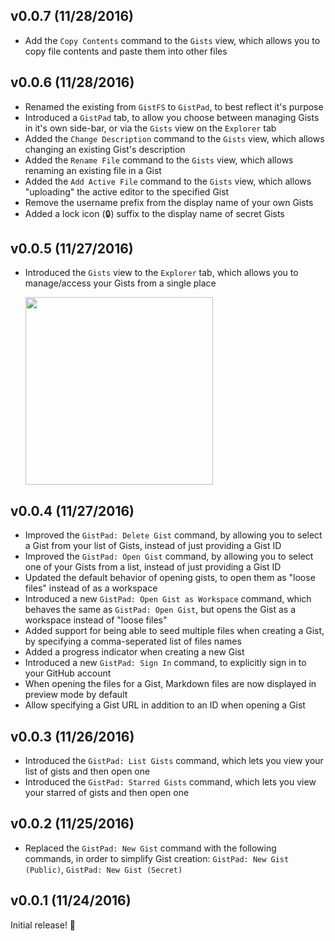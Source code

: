 ## v0.0.7 (11/28/2016)

* Add the `Copy Contents` command to the `Gists` view, which allows you to copy file contents and paste them into other files

## v0.0.6 (11/28/2016)

* Renamed the existing from `GistFS` to `GistPad`, to best reflect it's purpose
* Introduced a `GistPad` tab, to allow you choose between managing Gists in it's own side-bar, or via the `Gists` view on the `Explorer` tab
* Added the `Change Description` command to the `Gists` view, which allows changing an existing Gist's description
* Added the `Rename File` command to the `Gists` view, which allows renaming an existing file in a Gist
* Added the `Add Active File` command to the `Gists` view, which allows "uploading" the active editor to the specified Gist
* Remove the username prefix from the display name of your own Gists
* Added a lock icon (🔒) suffix to the display name of secret Gists

## v0.0.5 (11/27/2016)

* Introduced the `Gists` view to the `Explorer` tab, which allows you to manage/access your Gists from a single place

     <img width="300px" src="https://user-images.githubusercontent.com/116461/69827991-d56f5580-11ce-11ea-9081-17f27b470fd1.png" />

## v0.0.4 (11/27/2016)

* Improved the `GistPad: Delete Gist` command, by allowing you to select a Gist from your list of Gists, instead of just providing a Gist ID
* Improved the `GistPad: Open Gist` command, by allowing you to select one of your Gists from a list, instead of just providing a Gist ID
* Updated the default behavior of opening gists, to open them as "loose files" instead of as a workspace
* Introduced a new `GistPad: Open Gist as Workspace` command, which behaves the same as `GistPad: Open Gist`, but opens the Gist as a workspace instead of "loose files"
* Added support for being able to seed multiple files when creating a Gist, by specifying a comma-seperated list of files names
* Added a progress indicator when creating a new Gist
* Introduced a new `GistPad: Sign In` command, to explicitly sign in to your GitHub account
* When opening the files for a Gist, Markdown files are now displayed in preview mode by default
* Allow specifying a Gist URL in addition to an ID when opening a Gist

## v0.0.3 (11/26/2016)

* Introduced the `GistPad: List Gists` command, which lets you view your list of gists and then open one
* Introduced the `GistPad: Starred Gists` command, which lets you view your starred of gists and then open one

## v0.0.2 (11/25/2016)

* Replaced the `GistPad: New Gist` command with the following commands, in order to simplify Gist creation: `GistPad: New Gist (Public)`, `GistPad: New Gist (Secret)`

## v0.0.1 (11/24/2016)

Initial release! 🎉